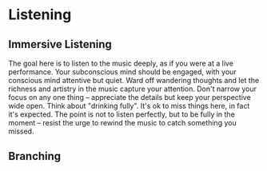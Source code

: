# Listening

## Immersive Listening

The goal here is to listen to the music deeply, as if you were at a live performance. Your subconscious mind should be engaged, with your conscious mind attentive but quiet. Ward off wandering thoughts and let the richness and artistry in the music capture your attention. Don't narrow your focus on any one thing – appreciate the details but keep your perspective wide open. Think about "drinking fully". It's ok to miss things here, in fact it's expected. The point is not to listen perfectly, but to be fully in the moment – resist the urge to rewind the music to catch something you missed.

## Branching